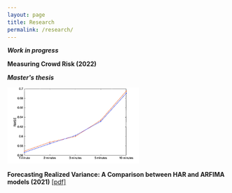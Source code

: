 ```yaml
---
layout: page
title: Research
permalink: /research/
---
```

***Work in progress***

**Measuring Crowd Risk (2022)**

***Master's thesis***

<img src="https://github.com/ajda-marjanovic/ajda-marjanovic.github.io/blob/master/images/intervals.png?raw=true" width="300">  

**Forecasting Realized Variance: A Comparison between HAR and ARFIMA models (2021)** [[pdf]](http://www.cek.ef.uni-lj.si/magister/marjanovic4166-B.pdf)
